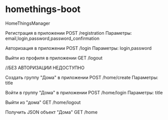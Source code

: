 # homethings-boot
HomeThingsManager

Регистрация в приложении
POST /registration
Параметры:
email,login,password,password_confirmation

Авторизация в приложении
POST /login
Параметры:
login,password

Выйти из профиля в приложении
GET /logout

//БЕЗ АВТОРИЗАЦИИ НЕДОСТУПНО

Создать группу "Дома" в приложении
POST /home/create
Параметры:
title

Войти в группу "Дома" в приложении
POST /home/login
Параметры:
title

Выйти из "дома"
GET /home/logout

Получить JSON объект "Дома"
GET /home

